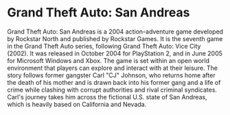 # Grand Theft Auto: San Andreas
Grand Theft Auto: San Andreas is a 2004 action-adventure game developed by Rockstar North and published by Rockstar Games. It is the seventh game in the Grand Theft Auto series, following Grand Theft Auto: Vice City (2002). It was released in October 2004 for PlayStation 2, and in June 2005 for Microsoft Windows and Xbox. The game is set within an open world environment that players can explore and interact with at their leisure. The story follows former gangster Carl "CJ" Johnson, who returns home after the death of his mother and is drawn back into his former gang and a life of crime while clashing with corrupt authorities and rival criminal syndicates. Carl's journey takes him across the fictional U.S. state of San Andreas, which is heavily based on California and Nevada.
